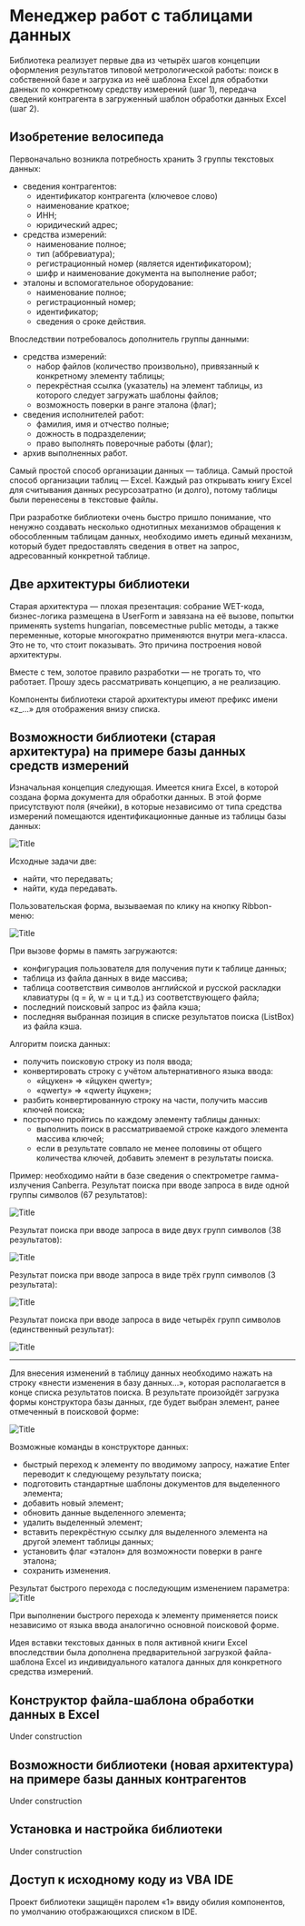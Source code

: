 # Менеджер работ с таблицами данных 
Библиотека реализует первые два из четырёх шагов концепции оформления результатов типовой метрологической работы: поиск в собственной базе и загрузка из неё шаблона Excel для обработки данных по конкретному средству измерений (шаг 1), передача сведений контрагента в загруженный шаблон обработки данных Excel (шаг 2).

## Изобретение велосипеда
Первоначально возникла потребность хранить 3 группы текстовых данных:
- сведения контрагентов:
  - идентификатор контрагента (ключевое слово)
  - наименование краткое;
  - ИНН;
  - юридический адрес;
- средства измерений:
  - наименование полное;
  - тип (аббревиатура);
  - регистрационный номер (является идентификатором);
  - шифр и наименование документа на выполнение работ;
- эталоны и вспомогательное оборудование:
  - наименование полное;
  - регистрационный номер;
  - идентификатор;
  - сведения о сроке действия.

Впоследствии потребовалось дополнитель группы данными: 
- средства измерений:
  - набор файлов (количество произвольно), привязанный к конкретному элементу таблицы;
  - перекрёстная ссылка (указатель) на элемент таблицы, из которого следует загружать шаблоны файлов;
  - возможность поверки в ранге эталона (флаг);
- сведения исполнителей работ:
  - фамилия, имя и отчество полные;
  - дожность в подразделении;
  - право выполнять поверочные работы (флаг);
- архив выполненных работ.

Самый простой способ организации данных — таблица. Самый простой способ организации таблиц — Excel.
Каждый раз открывать книгу Excel для считывания данных ресурсозатратно (и долго), потому таблицы были перенесены в текстовые файлы.

При разработке библиотеки очень быстро пришло понимание, что ненужно создавать несколько однотипных механизмов обращения к обособленным таблицам данных, необходимо иметь единый механизм, который будет предоставлять сведения в ответ на запрос, адресованный конкретной таблице. 

## Две архитектуры библиотеки
Старая архитектура — плохая презентация: собрание WET-кода, бизнес-логика размещена в UserForm и завязана на её вызове, попытки применять systems hungarian, повсеместные public методы, а также переменные, которые многократно применяются внутри мега-класса. Это не то, что стоит показывать. Это причина построения новой архитектуры. 

Вместе с тем, золотое правило разработки — не трогать то, что работает. Прошу здесь рассматривать концепцию, а не реализацию.

Компоненты библиотеки старой архитектуры имеют префикс имени «z_...» для отображения внизу списка.

## Возможности библиотеки (старая архитектура) на примере базы данных средств измерений
Изначальная концепция следующая. Имеется книга Excel, в которой создана форма документа для обработки данных. В этой форме присутствуют поля (ячейки), в которые независимо от типа средства измерений помещаются идентификационные данные из таблицы базы данных:

![Title](https://github.com/akolodka/VBA/blob/main/resources/protocol_fields.jpg)

Исходные задачи две:
- найти, что передавать;
- найти, куда передавать.

Пользовательская форма, вызываемая по клику на кнопку Ribbon-меню:

![Title](https://github.com/akolodka/VBA/blob/main/resources/databaseOld_Main.jpg)

При вызове формы в память загружаются:
- конфигурация пользователя для получения пути к таблице данных;
- таблица из файла данных в виде массива;
- таблица соответствия символов английской и русской раскладки клавиатуры (q = й, w = ц и т.д.) из соответствующего файла;
- последний поисковый запрос из файла кэша;
- последняя выбранная позиция в списке результатов поиска (ListBox) из файла кэша.

Алгоритм поиска данных:
- получить поисковую строку из поля ввода;
- конвертировать строку с учётом альтернативного языка ввода: 
  - «йцукен» => «йцукен qwerty»;
  - «qwerty» => «qwerty йцукен»;
- разбить конвертированную строку на части, получить массив ключей поиска;
- построчно пройтись по каждому элементу таблицы данных:
  - выполнить поиск в рассматриваемой строке каждого элемента массива ключей;
  - если в результате совпало не менее половины от общего количества ключей, добавить элемент в результаты поиска.

Пример: необходимо найти в базе сведения о спектрометре гамма-излучения Canberra. 
Результат поиска при вводе запроса в виде одной группы символов (67 результатов):

![Title](https://github.com/akolodka/VBA/blob/main/resources/databaseOld_searchOne.jpg)

Результат поиска при вводе запроса в виде двух групп символов (38 результатов):

![Title](https://github.com/akolodka/VBA/blob/main/resources/databaseOld_searchTwo.jpg)

Результат поиска при вводе запроса в виде трёх групп символов (3 результата):

![Title](https://github.com/akolodka/VBA/blob/main/resources/databaseOld_searchThree.jpg)

Результат поиска при вводе запроса в виде четырёх групп символов (единственный результат):

![Title](https://github.com/akolodka/VBA/blob/main/resources/databaseOld_searchFour.jpg)

---
Для внесения изменений в таблицу данных необходимо нажать на строку «внести изменения в базу данных...», которая располагается в конце списка результатов поиска.
В результате произойдёт загрузка формы конструктора базы данных, где будет выбран элемент, ранее отмеченный в поисковой форме:

![Title](https://github.com/akolodka/VBA/blob/main/resources/databaseOld_Constructor2.jpg)

Возможные команды в конструкторе данных:
- быстрый переход к элементу по вводимому запросу, нажатие Enter переводит к следующему результату поиска;
- подготовить стандартные шаблоны документов для выделенного элемента;
- добавить новый элемент;
- обновить данные выделенного элемента;
- удалить выделенный элемент;
- вставить перекрёстную ссылку для выделенного элемента на другой элемент таблицы данных;
- установить флаг «эталон» для возможности поверки в ранге эталона;
- сохранить изменения.

Результат быстрого перехода с последующим изменением параметра:
![Title](https://github.com/akolodka/VBA/blob/main/resources/databaseOld_ConstructorUpdate.jpg)

При выполнении быстрого перехода к элементу применяется поиск независимо от языка ввода аналогично основной поисковой форме.

Идея вставки текстовых данных в поля активной книги Excel впоследствии была дополнена предварительной загрузкой файла-шаблона Excel из индивидуального каталога данных для конкретного средства измерений.

## Конструктор файла-шаблона обработки данных в Excel

Under construction

## Возможности библиотеки (новая архитектура) на примере базы данных контрагентов
Under construction

## Установка и настройка библиотеки
Under construction

## Доступ к исходному коду из VBA IDE 
Проект библиотеки защищён паролем «1» ввиду обилия компонентов, по умолчанию отображающихся списком в IDE.
